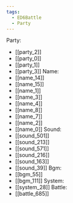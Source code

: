 ```yaml
---
tags:
  - ED6Battle
  - Party
---
```

Party:
- [[party_2]]
- [[party_0]]
- [[party_1]]
- [[party_3]]
Name:
- [[name_14]]
- [[name_15]]
- [[name_1]]
- [[name_3]]
- [[name_4]]
- [[name_8]]
- [[name_7]]
- [[name_2]]
- [[name_0]]
Sound:
- [[sound_501]]
- [[sound_213]]
- [[sound_571]]
- [[sound_216]]
- [[sound_163]]
- [[sound_39]]
Bgm:
- [[bgm_55]]
- [[bgm_111]]
System:
- [[system_28]]
Battle:
- [[battle_685]]
